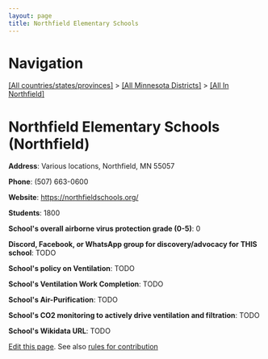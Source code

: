 ```yaml
---
layout: page
title: Northfield Elementary Schools
---
```

# Navigation

[[All countries/states/provinces]](../../..) > [[All Minnesota Districts]](../..) > [[All In Northfield]](..)

# Northfield Elementary Schools (Northfield)

**Address**: Various locations, Northfield, MN 55057

**Phone**: (507) 663-0600

**Website**: <https://northfieldschools.org/>

**Students**: 1800

**School's overall airborne virus protection grade (0-5)**: 0

**Discord, Facebook, or WhatsApp group for discovery/advocacy for THIS school**: TODO

**School's policy on Ventilation**: TODO

**School's Ventilation Work Completion**: TODO

**School's Air-Purification**: TODO

**School's CO2 monitoring to actively drive ventilation and filtration**: TODO

**School's Wikidata URL**: TODO


[Edit this page](https://github.com/ventilate-schools/MN/edit/main/./Northfield/Northfield_Elementary_Schools.md). See also [rules for contribution](../../../contribution-rules/)